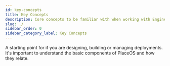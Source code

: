 ```yaml
---
id: key-concepts
title: Key Concepts
description: Core concepts to be familiar with when working with Engine.
slug: ./
sidebar_order: 0
sidebar_category_label: Key Concepts
---
```




A starting point for if you are designing, building or managing deployments.
It's important to understand the basic components of PlaceOS and how they relate.

<!-- note on heirarchical structure, either here or in one of the top/bottom levels -->
